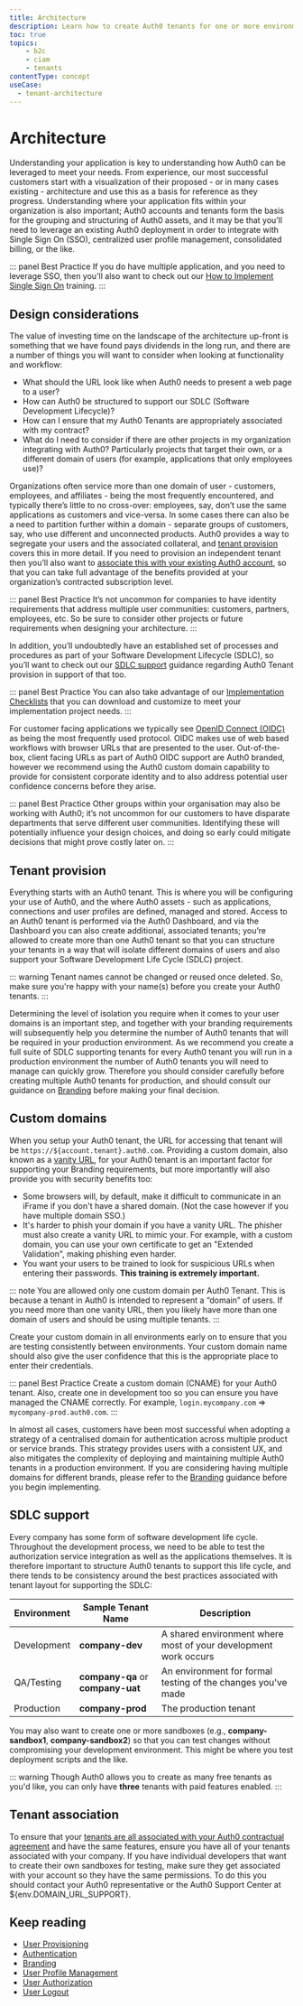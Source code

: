 ```yaml
---
title: Architecture
description: Learn how to create Auth0 tenants for one or more environments
toc: true
topics:
    - b2c
    - ciam
    - tenants
contentType: concept
useCase:
  - tenant-architecture
---
```


# Architecture

Understanding your application is key to understanding how Auth0 can be leveraged to meet your needs. From experience, our most successful customers start with a visualization of their proposed - or in many cases existing - architecture and use this as a basis for reference as they progress. Understanding where your application fits within your organization is also important; Auth0 accounts and tenants form the basis for the grouping and structuring of Auth0 assets, and it may be that you’ll need to leverage an existing Auth0 deployment in order to integrate with Single Sign On (SSO), centralized user profile management, consolidated billing, or the like.

::: panel Best Practice
If you do have multiple application, and you need to leverage SSO, then you'll also want to check out our [How to Implement Single Sign On](/learn/how-to-implement-single-sign-on/) training.
:::

## Design considerations

The value of investing time on the landscape of the architecture up-front is something that we have found pays dividends in the long run, and there are a number of things you will want to consider when looking at functionality and workflow:

* What should the URL look like when Auth0 needs to present a web page to a user?
* How can Auth0 be structured to support our SDLC (Software Development Lifecycle)?
* How can I ensure that my Auth0 Tenants are appropriately associated with my contract?
* What do I need to consider if there are other projects in my organization integrating with Auth0? Particularly projects that target their own, or a different domain of users (for example, applications that only employees use)? 

Organizations often service more than one domain of user - customers, employees, and affiliates - being the most frequently encountered, and typically there’s little to no cross-over: employees, say,  don’t use the same applications as customers and vice-versa. In some cases there can also be a need to partition further within a domain - separate groups of customers, say, who use different and unconnected products. Auth0 provides a way to segregate your users and the associated collateral, and [tenant provision](#tenant-provision) covers this in more detail. If you need to provision an independent tenant then you’ll also want to [associate this with your existing Auth0 account](/dev-lifecycle/child-tenants), so that you can take full advantage of the benefits provided at your organization’s contracted subscription level.

::: panel Best Practice
It’s not uncommon for companies to have identity requirements that address multiple user communities: customers, partners, employees, etc. So be sure to consider other projects or future requirements when designing your architecture.
:::

In addition, you’ll undoubtedly have an established set of processes and procedures as part of your Software Development Lifecycle (SDLC), so you’ll want to check out our [SDLC support](#sdlc-support) guidance regarding Auth0 Tenant provision in support of that too. 

::: panel Best Practice
You can also take advantage of our [Implementation Checklists](/architecture-scenarios/checklists) that you can download and customize to meet your implementation project needs.
:::

For customer facing applications we typically see [OpenID Connect (OIDC)](/protocols/oidc) as being the most frequently used protocol. OIDC makes use of web based workflows with browser URLs that are presented to the user. Out-of-the-box, client facing URLs as part of Auth0 OIDC support are Auth0 branded, however we recommend using the Auth0 custom domain capability to provide for consistent corporate identity and to also address potential user confidence concerns before they arise. 

::: panel Best Practice
Other groups within your organisation may also be working with Auth0; it’s not uncommon for our customers to have disparate departments that serve different user communities. Identifying these will potentially influence your design choices, and doing so early could mitigate decisions that might prove costly later on.
:::

## Tenant provision

Everything starts with an Auth0 tenant. This is where you will be configuring your use of Auth0, and the where Auth0 assets - such as applications, connections and user profiles are defined, managed and stored. Access to an Auth0 tenant is performed via the Auth0 Dashboard, and via the Dashboard you can also create additional, associated tenants; you’re allowed to create more than one Auth0 tenant so that you can structure your tenants in a way that will isolate different domains of users and also support your Software Development Life Cycle (SDLC) project.

::: warning
Tenant names cannot be changed or reused once deleted. So, make sure you're happy with your name(s) before you create your Auth0 tenants.
:::

Determining the level of isolation you require when it comes to your user domains is an important step, and together with your branding requirements will subsequently help you determine the number of Auth0 tenants that will be required in your production environment. As we recommend you create a full suite of SDLC supporting tenants for every Auth0 tenant you will run in a production environment the number of Auth0 tenants you will need to manage can quickly grow. Therefore you should consider carefully before creating multiple Auth0 tenants for production, and should consult our guidance on [Branding](/architecture-scenarios/implementation/b2c/branding) before making your final decision. 

## Custom domains

When you setup your Auth0 tenant, the URL for accessing that tenant will be `https://${account.tenant}.auth0.com`. Providing a custom domain, also known as a [vanity URL](/custom-domains), for your Auth0 tenant is an important factor for supporting your Branding requirements, but more importantly will also provide you with security benefits too:

* Some browsers will, by default, make it difficult to communicate in an iFrame if you don't have a shared domain. (Not the case however if you have multiple domain SSO.)
* It's harder to phish your domain if you have a vanity URL. The phisher must also create a vanity URL to mimic your. For example, with a custom domain, you can use your own certificate to get an "Extended Validation", making phishing even harder.
* You want your users to be trained to look for suspicious URLs when entering their passwords. **This training is extremely important.**

::: note
You are allowed only one custom domain per Auth0 Tenant. This is because a tenant in Auth0 is intended to represent a “domain” of users. If you need more than one vanity URL, then you likely have more than one domain of users and should be using multiple tenants.
:::

Create your custom domain in all environments early on to ensure that you are testing consistently between environments. Your custom domain name should also give the user confidence that this is the appropriate place to enter their credentials.

::: panel Best Practice
Create a custom domain (CNAME) for your Auth0 tenant. Also, create one in development too so you can ensure you have managed the CNAME correctly. For example, `login.mycompany.com` => `mycompany-prod.auth0.com`.
:::

In almost all cases, customers have been most successful when adopting a strategy of a centralised domain for authentication across multiple product or service brands. This strategy provides users with a consistent UX, and also mitigates the complexity of deploying and maintaining multiple Auth0 tenants in a production environment. If you are considering having multiple domains for different brands, please refer to the [Branding](/architecture-scenarios/implementation/b2c/branding) guidance before you begin implementing.

## SDLC support

Every company has some form of software development life cycle. Throughout the development process, we need to be able to test the authorization service integration as well as the applications themselves. It is therefore important to structure Auth0 tenants to support this life cycle, and there tends to be consistency around the best practices associated with tenant layout for supporting the SDLC:

| Environment | Sample Tenant Name | Description |
| - | - | - |
| Development | **company-dev** | A shared environment where most of your development work occurs |
| QA/Testing | **company-qa** or **company-uat** | An environment for formal testing of the changes you've made |
| Production | **company-prod** | The production tenant |

You may also want to create one or more sandboxes (e.g., **company-sandbox1**, **company-sandbox2**) so that you can test changes without compromising your development environment. This might be where you test deployment scripts and the like.

::: warning
Though Auth0 allows you to create as many free tenants as you'd like, you can only have **three** tenants with paid features enabled.
:::

## Tenant association

To ensure that your [tenants are all associated with your Auth0 contractual agreement](/dev-lifecycle/child-tenants) and have the same features, ensure you have all of your tenants associated with your company. If you have individual developers that want to create their own sandboxes for testing, make sure they get associated with your account so they have the same permissions. To do this you should contact your Auth0 representative or the Auth0 Support Center at ${env.DOMAIN_URL_SUPPORT}.

## Keep reading

* [User Provisioning](/architecture-scenarios/implementation/b2c/user-provisioning)
* [Authentication](/architecture-scenarios/implementation/b2c/authentication)
* [Branding](/architecture-scenarios/implementation/b2c/branding)
* [User Profile Management](/architecture-scenarios/implementation/b2c/user-profile-mgmt)
* [User Authorization](/architecture-scenarios/implementation/b2c/user-authorization)
* [User Logout](/architecture-scenarios/implementation/b2c/user-logout)
